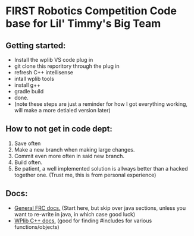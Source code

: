 # FIRST Robotics Competition Code base for Lil' Timmy's Big Team

## Getting started:
- Install the wplib VS code plug in
- git clone this reporitory through the plug in
- refresh C++ intellisense
- intall wplib tools
- install g++
- gradle build
- done.
- (note these steps are just a reminder for how I got everything working, will make a more detialed version later)

## How to not get in code dept:
1. Save often
2. Make a new branch when making large changes.
3. Commit even more often in said new branch.
4. Build often.
5. Be patient, a well implemented solution is allways better than a hacked together one. (Trust me, this is from personal experience)

## Docs:
- [General FRC docs.](https://docs.wpilib.org/en/stable/index.html) (Start here, but skip over java sections, unless you want to re-write in java, in which case good luck)
- [WPlib C++ docs.](https://github.wpilib.org/allwpilib/docs/release/cpp/index.html) (good for finding #includes for various functions/objects)

